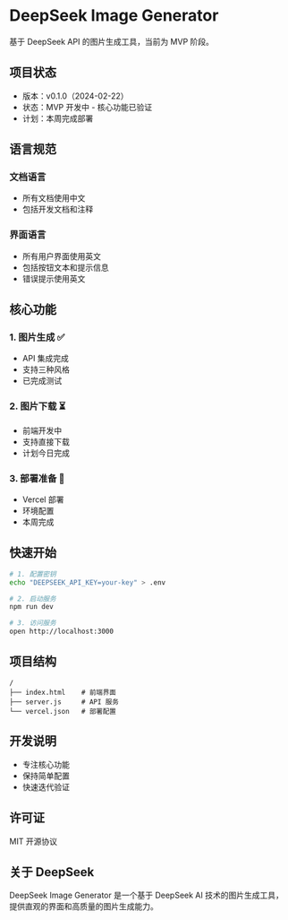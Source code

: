 # DeepSeek Image Generator

基于 DeepSeek API 的图片生成工具，当前为 MVP 阶段。

## 项目状态
- 版本：v0.1.0（2024-02-22）
- 状态：MVP 开发中 - 核心功能已验证
- 计划：本周完成部署

## 语言规范
### 文档语言
- 所有文档使用中文
- 包括开发文档和注释

### 界面语言
- 所有用户界面使用英文
- 包括按钮文本和提示信息
- 错误提示使用英文

## 核心功能
### 1. 图片生成 ✅
- API 集成完成
- 支持三种风格
- 已完成测试

### 2. 图片下载 ⏳
- 前端开发中
- 支持直接下载
- 计划今日完成

### 3. 部署准备 📝
- Vercel 部署
- 环境配置
- 本周完成

## 快速开始
```bash
# 1. 配置密钥
echo "DEEPSEEK_API_KEY=your-key" > .env

# 2. 启动服务
npm run dev

# 3. 访问服务
open http://localhost:3000
```

## 项目结构
```
/
├── index.html    # 前端界面
├── server.js     # API 服务
└── vercel.json   # 部署配置
```

## 开发说明
- 专注核心功能
- 保持简单配置
- 快速迭代验证

## 许可证
MIT 开源协议

## 关于 DeepSeek
DeepSeek Image Generator 是一个基于 DeepSeek AI 技术的图片生成工具，
提供直观的界面和高质量的图片生成能力。